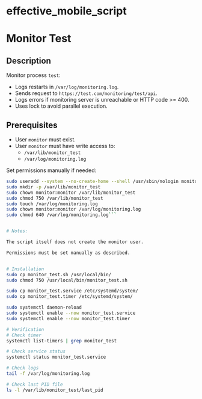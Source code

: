 # effective_mobile_script

# Monitor Test

## Description
Monitor process `test`:

- Logs restarts in `/var/log/monitoring.log`.
- Sends request to `https://test.com/monitoring/test/api`.
- Logs errors if monitoring server is unreachable or HTTP code >= 400.
- Uses lock to avoid parallel execution.

## Prerequisites
- User `monitor` must exist.
- User `monitor` must have write access to:
  - `/var/lib/monitor_test`
  - `/var/log/monitoring.log`

Set permissions manually if needed:

```bash
sudo useradd --system --no-create-home --shell /usr/sbin/nologin monitor
sudo mkdir -p /var/lib/monitor_test
sudo chown monitor:monitor /var/lib/monitor_test
sudo chmod 750 /var/lib/monitor_test
sudo touch /var/log/monitoring.log
sudo chown monitor:monitor /var/log/monitoring.log
sudo chmod 640 /var/log/monitoring.log```


# Notes:

The script itself does not create the monitor user.

Permissions must be set manually as described.


# Installation
sudo cp monitor_test.sh /usr/local/bin/
sudo chmod 750 /usr/local/bin/monitor_test.sh

sudo cp monitor_test.service /etc/systemd/system/
sudo cp monitor_test.timer /etc/systemd/system/

sudo systemctl daemon-reload
sudo systemctl enable --now monitor_test.service
sudo systemctl enable --now monitor_test.timer

# Verification
# Check timer
systemctl list-timers | grep monitor_test

# Check service status
systemctl status monitor_test.service

# Check logs
tail -f /var/log/monitoring.log

# Check last PID file
ls -l /var/lib/monitor_test/last_pid
